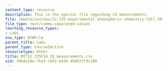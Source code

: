 ```yaml
---
content_type: resource
description: This is the special file regarding CO measurements.
file: /media/courses/12-335-experimental-atmospheric-chemistry-fall-2014/39b4a18a7ba3c65ab42b49d827fdc280_MIT12_335F14_CO_measurements.csv
file_type: text/comma-separated-values
learning_resource_types:
- Labs
ocw_type: OCWFile
parent_title: Labs
parent_type: CourseSection
resourcetype: Other
title: MIT12_335F14_CO_measurements.csv
uid: 39b4a18a-7ba3-c65a-b42b-49d827fdc280
---
```

